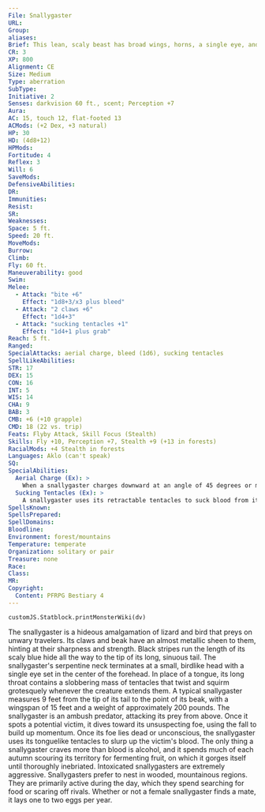 ```yaml
---
File: Snallygaster
URL: 
Group: 
aliases: 
Brief: This lean, scaly beast has broad wings, horns, a single eye, and writhing tentacles within its sharp, toothy beak.
CR: 3
XP: 800
Alignment: CE
Size: Medium
Type: aberration
SubType: 
Initiative: 2
Senses: darkvision 60 ft., scent; Perception +7
Aura: 
AC: 15, touch 12, flat-footed 13
ACMods: (+2 Dex, +3 natural)
HP: 30
HD: (4d8+12)
HPMods: 
Fortitude: 4
Reflex: 3
Will: 6
SaveMods: 
DefensiveAbilities: 
DR: 
Immunities: 
Resist: 
SR: 
Weaknesses: 
Space: 5 ft.
Speed: 20 ft.
MoveMods: 
Burrow: 
Climb: 
Fly: 60 ft.
Maneuverability: good
Swim: 
Melee: 
  - Attack: "bite +6"
    Effect: "1d8+3/x3 plus bleed"
  - Attack: "2 claws +6"
    Effect: "1d4+3"
  - Attack: "sucking tentacles +1"
    Effect: "1d4+1 plus grab"
Reach: 5 ft.
Ranged: 
SpecialAttacks: aerial charge, bleed (1d6), sucking tentacles
SpellLikeAbilities: 
STR: 17
DEX: 15
CON: 16
INT: 5
WIS: 14
CHA: 9
BAB: 3
CMB: +6 (+10 grapple)
CMD: 18 (22 vs. trip)
Feats: Flyby Attack, Skill Focus (Stealth)
Skills: Fly +10, Perception +7, Stealth +9 (+13 in forests)
RacialMods: +4 Stealth in forests
Languages: Aklo (can't speak)
SQ: 
SpecialAbilities:
  Aerial Charge (Ex): >
    When a snallygaster charges downward at an angle of 45 degrees or more, its bite attack deals double damage (or triple damage on a critical hit). Bleed damage is not multiplied for this attack.
  Sucking Tentacles (Ex): >
    A snallygaster uses its retractable tentacles to suck blood from its victim's bleeding wounds. If a target has a bleed effect and the snallygaster grabs it with tentacles or maintains a grapple against it, the target takes double the normal bleed damage at the beginning of its next turn. When the snallygaster is using its tentacles, it cannot make bite attacks.
SpellsKnown: 
SpellsPrepared: 
SpellDomains: 
Bloodline: 
Environment: forest/mountains
Temperature: temperate
Organization: solitary or pair
Treasure: none
Race: 
Class: 
MR: 
Copyright:
  Content: PFRPG Bestiary 4
---
```

```dataviewjs
customJS.Statblock.printMonsterWiki(dv)
```
The snallygaster is a hideous amalgamation of lizard and bird that preys on unwary travelers. Its claws and beak have an almost metallic sheen to them, hinting at their sharpness and strength. Black stripes run the length of its scaly blue hide all the way to the tip of its long, sinuous tail. The snallygaster's serpentine neck terminates at a small, birdlike head with a single eye set in the center of the forehead. In place of a tongue, its long throat contains a slobbering mass of tentacles that twist and squirm grotesquely whenever the creature extends them.  A typical snallygaster measures 9 feet from the tip of its tail to the point of its beak, with a wingspan of 15 feet and a weight of approximately 200 pounds. The snallygaster is an ambush predator, attacking its prey from above. Once it spots a potential victim, it dives toward its unsuspecting foe, using the fall to build up momentum. Once its foe lies dead or unconscious, the snallygaster uses its tonguelike tentacles to slurp up the victim's blood. The only thing a snallygaster craves more than blood is alcohol, and it spends much of each autumn scouring its territory for fermenting fruit, on which it gorges itself until thoroughly inebriated. Intoxicated snallygasters are extremely aggressive. Snallygasters prefer to nest in wooded, mountainous regions. They are primarily active during the day, which they spend searching for food or scaring off rivals. Whether or not a female snallygaster finds a mate, it lays one to two eggs per year.
